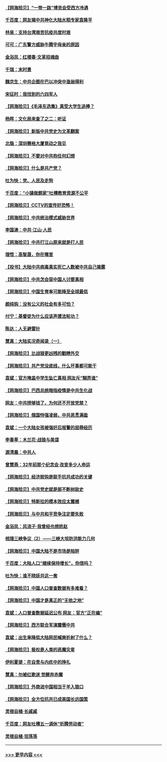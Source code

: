 #### [【网海拾贝】“一带一路”博览会受西方冷遇](../pages/nsc993/n12971787.md?t=05250852) 
#### [千百度：网友揭中共神化大陆水稻专家袁隆平](../pages/nsc993/n12971733.md?t=05250852) 
#### [林泉：支持台湾艰苦抗疫共度时艰](../pages/nsc993/n12971350.md?t=05250852) 
#### [可可：广东警方威胁牛腾宇母亲的原因](../pages/nsc993/n12971100.md?t=05250852) 
#### [金浴凤：红楼春·文革招魂曲](../pages/nsc993/n12970354.md?t=05250852) 
#### [千瑞：末时景](../pages/nsc993/n12970337.md?t=05250852) 
#### [魏京生：中共企图在巴以冲突中渔翁得利](../pages/nsc993/n12970286.md?t=05250852) 
#### [宋征时：我找到的六四军人](../pages/nsc993/n12970213.md?t=05250852) 
#### [【网海拾贝】《毛泽东选集》真受大学生追捧？](../pages/nsc993/n12968779.md?t=05250852) 
#### [杨晖：文化局来查了之二：听证](../pages/nsc993/n12966528.md?t=05250852) 
#### [【网海拾贝】新版中共党史为文革翻案](../pages/nsc993/n12967526.md?t=05250852) 
#### [北隐：深圳赛格大厦晃动之我见](../pages/nsc993/n12967393.md?t=05250852) 
#### [【网海拾贝】不要对中共抱任何幻想](../pages/nsc993/n12965222.md?t=05250852) 
#### [【网海拾贝】什么是共产党？](../pages/nsc993/n12962781.md?t=05250852) 
#### [吐为快：党、人民及走狗](../pages/nsc993/n12962747.md?t=05250852) 
#### [千百度：“小镇做题家”吐槽教育资源不公平](../pages/nsc993/n12962705.md?t=05250852) 
#### [【网海拾贝】CCTV的宣传好恐怖！](../pages/nsc993/n12959984.md?t=05250852) 
#### [【网海拾贝】中共统治模式威胁世界](../pages/nsc993/n12957622.md?t=05250852) 
#### [李国涛：中共‧江山‧人民](../pages/nsc993/n12957502.md?t=05250852) 
#### [【网海拾贝】中共打江山原来就是打人民](../pages/nsc993/n12954345.md?t=05250852) 
#### [理悟：高智晟，你在哪里](../pages/nsc993/n12953115.md?t=05250852) 
#### [【投书】大陆中共病毒真实死亡人数被中共自己揭露](../pages/nsc993/n12953050.md?t=05250852) 
#### [【网海拾贝】中共怎会容中国人讨要真相](../pages/nsc993/n12952161.md?t=05250852) 
#### [【网海拾贝】中国生育率可能降至全球最低](../pages/nsc993/n12948793.md?t=05250852) 
#### [颜纯钩：没有公义的社会有多可怕？](../pages/nsc993/n12947626.md?t=05250852) 
#### [付宁：基督徒为什么应该声援法轮功？](../pages/nsc993/n12947233.md?t=05250852) 
#### [陈达：人无避雷针](../pages/nsc993/n12947098.md?t=05250852) 
#### [慧真：大陆实况奇闻录（一）](../pages/nsc993/n12945811.md?t=05250852) 
#### [【网海拾贝】比战狼更凶残的戳瞎外交](../pages/nsc993/n12945717.md?t=05250852) 
#### [【网海拾贝】共产党没底线，什么坏事都可能干](../pages/nsc993/n12942090.md?t=05250852) 
#### [袁斌：官方掩盖中学生坠亡真相 网友斥“糊弄谁”](../pages/nsc993/n12942029.md?t=05250852) 
#### [【网海拾贝】巴西总统暗指疫情是中共生化战](../pages/nsc993/n12938999.md?t=05250852) 
#### [网友：中共捞够钱了，为何还不开放党禁？](../pages/nsc993/n12938952.md?t=05250852) 
#### [【网海拾贝】俄国恃强凌弱，中共恶贯满盈](../pages/nsc993/n12936626.md?t=05250852) 
#### [袁斌：一个大陆女孩被强奸后报警的屈辱经历](../pages/nsc993/n12936547.md?t=05250852) 
#### [李春草：木兰花·战狼与美谍](../pages/nsc993/n12935995.md?t=05250852) 
#### [源清晨：中共人](../pages/nsc993/n12935589.md?t=05250852) 
#### [曾慧燕：32年前那个纪念会 改变多少人命运](../pages/nsc993/n12934233.md?t=05250852) 
#### [【网海拾贝】经济脱钩是联手抗共成功的关键](../pages/nsc993/n12934176.md?t=05250852) 
#### [【网海拾贝】中共党史就是部不断树敌史](../pages/nsc993/n12932844.md?t=05250852) 
#### [【网海拾贝】特斯拉的模本效应太震撼](../pages/nsc993/n12925626.md?t=05250852) 
#### [【网海拾贝】与中共和平竞争注定要失败](../pages/nsc993/n12923326.md?t=05250852) 
#### [金浴凤：风流子‧我曾经也想姓赵](../pages/nsc993/n12920911.md?t=05250852) 
#### [梳理三峡争议（2）——三峡大坝防洪能力几何](../pages/nsc993/n12920173.md?t=05250852) 
#### [【网海拾贝】中国大陆不是市场是陷阱](../pages/nsc993/n12920143.md?t=05250852) 
#### [千百度：大陆人口“继续保持增长”，你信吗？](../pages/nsc993/n12918946.md?t=05250852) 
#### [吐为快：谁不晓妖共这一套](../pages/nsc993/n12918941.md?t=05250852) 
#### [【网海拾贝】中国人口普查数据有多难看？](../pages/nsc993/n12917822.md?t=05250852) 
#### [【网海拾贝】中国才是真正的“无依之地”](../pages/nsc993/n12915845.md?t=05250852) 
#### [袁斌：人口普查数据延迟公布 网友：官方“正在编”](../pages/nsc993/n12915748.md?t=05250852) 
#### [【网海拾贝】西方联合军演震慑中共](../pages/nsc993/n12913466.md?t=05250852) 
#### [袁斌：出生率降低大陆网民喊爽折射了什么？](../pages/nsc993/n12913365.md?t=05250852) 
#### [【网海拾贝】极权是人类的恶魔灾星](../pages/nsc993/n12910697.md?t=05250852) 
#### [伊利夏提：在自责与内疚中的挣扎](../pages/nsc993/n12910493.md?t=05250852) 
#### [慧真：勿被红歌迷 觉醒弃赤魔](../pages/nsc993/n12910485.md?t=05250852) 
#### [【网海拾贝】外商进中国相当于羊入狼口](../pages/nsc993/n12908274.md?t=05250852) 
#### [【网海拾贝】全方位抗共已成美国长远国策](../pages/nsc993/n12906878.md?t=05250852) 
#### [灵根自植‧长戚戚](../pages/nsc993/n12905585.md?t=05250852) 
#### [千百度：网友吐槽五一调休“折腾劳动者”](../pages/nsc993/n12905934.md?t=05250852) 
#### [灵根自植‧坦荡荡](../pages/nsc993/n12905562.md?t=05250852) 

----
#### [ >>> 更早内容 <<< ](../indexes/nsc993-earlier.md)
